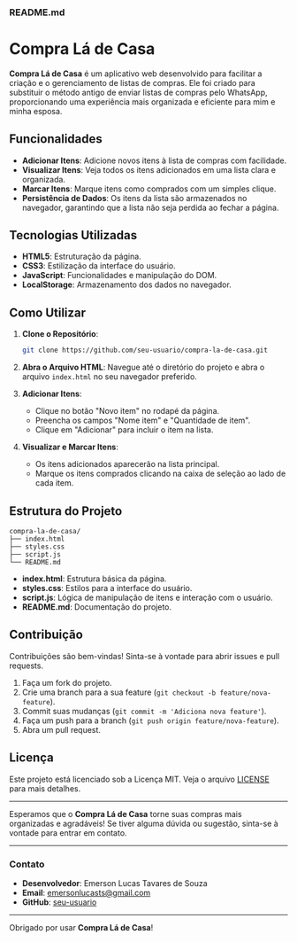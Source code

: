 ### README.md

# Compra Lá de Casa

**Compra Lá de Casa** é um aplicativo web desenvolvido para facilitar a criação e o gerenciamento de listas de compras. Ele foi criado para substituir o método antigo de enviar listas de compras pelo WhatsApp, proporcionando uma experiência mais organizada e eficiente para mim e minha esposa.

## Funcionalidades

- **Adicionar Itens**: Adicione novos itens à lista de compras com facilidade.
- **Visualizar Itens**: Veja todos os itens adicionados em uma lista clara e organizada.
- **Marcar Itens**: Marque itens como comprados com um simples clique.
- **Persistência de Dados**: Os itens da lista são armazenados no navegador, garantindo que a lista não seja perdida ao fechar a página.

## Tecnologias Utilizadas

- **HTML5**: Estruturação da página.
- **CSS3**: Estilização da interface do usuário.
- **JavaScript**: Funcionalidades e manipulação do DOM.
- **LocalStorage**: Armazenamento dos dados no navegador.

## Como Utilizar

1. **Clone o Repositório**:
   ```bash
   git clone https://github.com/seu-usuario/compra-la-de-casa.git
   ```

2. **Abra o Arquivo HTML**:
   Navegue até o diretório do projeto e abra o arquivo `index.html` no seu navegador preferido.

3. **Adicionar Itens**:
   - Clique no botão "Novo item" no rodapé da página.
   - Preencha os campos "Nome item" e "Quantidade de item".
   - Clique em "Adicionar" para incluir o item na lista.

4. **Visualizar e Marcar Itens**:
   - Os itens adicionados aparecerão na lista principal.
   - Marque os itens comprados clicando na caixa de seleção ao lado de cada item.

## Estrutura do Projeto

```
compra-la-de-casa/
├── index.html
├── styles.css
├── script.js
└── README.md
```

- **index.html**: Estrutura básica da página.
- **styles.css**: Estilos para a interface do usuário.
- **script.js**: Lógica de manipulação de itens e interação com o usuário.
- **README.md**: Documentação do projeto.

## Contribuição

Contribuições são bem-vindas! Sinta-se à vontade para abrir issues e pull requests.

1. Faça um fork do projeto.
2. Crie uma branch para a sua feature (`git checkout -b feature/nova-feature`).
3. Commit suas mudanças (`git commit -m 'Adiciona nova feature'`).
4. Faça um push para a branch (`git push origin feature/nova-feature`).
5. Abra um pull request.

## Licença

Este projeto está licenciado sob a Licença MIT. Veja o arquivo [LICENSE](LICENSE) para mais detalhes.

---

Esperamos que o **Compra Lá de Casa** torne suas compras mais organizadas e agradáveis! Se tiver alguma dúvida ou sugestão, sinta-se à vontade para entrar em contato.

---

### Contato

- **Desenvolvedor**: Emerson Lucas Tavares de Souza
- **Email**: emersonlucasts@gmail.com
- **GitHub**: [seu-usuario](https://github.com/EmersonDevLucas)

---

Obrigado por usar **Compra Lá de Casa**!
